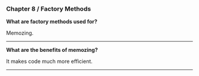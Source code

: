### Chapter 8 / Factory Methods

**What are factory methods used for?**

Memozing.

---

**What are the benefits of memozing?**

It makes code much more efficient.

---
